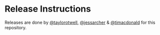 # Release Instructions

Releases are done by [@taylorotwell](https://github.com/taylorotwell), [@jessarcher](https://github.com/jessarcher) & [@timacdonald](https://github.com/timacdonald) for this repository.
